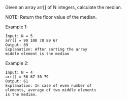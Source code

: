 Given an array arr[] of N integers, calculate the median.

NOTE: Return the floor value of the median.
 

Example 1:
```
Input: N = 5
arr[] = 90 100 78 89 67
Output: 89
Explanation: After sorting the array 
middle element is the median 
```
Example 2:
```
Input: N = 4
arr[] = 56 67 30 79
Output: 61
Explanation: In case of even number of 
elements, average of two middle elements 
is the median.
```
